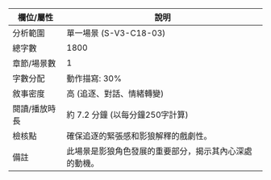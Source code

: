 | 欄位/屬性 | 說明 |
|---|---|
| 分析範圍 | 單一場景 (S-V3-C18-03) |
| 總字數 | 1800 |
| 章節/場景數 | 1 |
| 字數分配 | 動作描寫: 30% | 對話: 40% | 內心描寫: 30% |
| 敘事密度 | 高 (追逐、對話、情緒轉變) |
| 閱讀/播放時長 | 約 7.2 分鐘 (以每分鐘250字計算) |
| 檢核點 | 確保追逐的緊張感和影狼解釋的戲劇性。 |
| 備註 | 此場景是影狼角色發展的重要部分，揭示其內心深處的動機。
